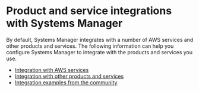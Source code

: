 # Product and service integrations with Systems Manager<a name="integrations"></a>

By default, Systems Manager integrates with a number of AWS services and other products and services\. The following information can help you configure Systems Manager to integrate with the products and services you use\. 
+ [Integration with AWS services](integrations-aws.md)
+  [Integration with other products and services](integrations-partners.md)
+ [Integration examples from the community](integrations-community.md)